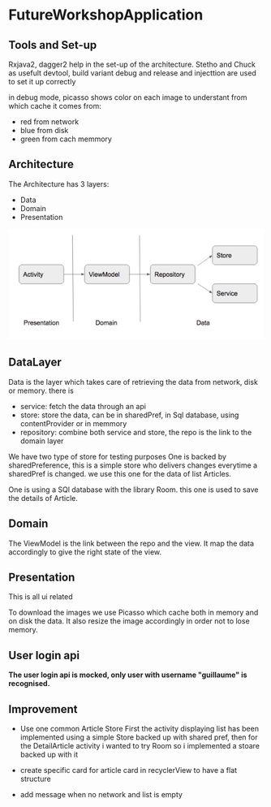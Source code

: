 # FutureWorkshopApplication

## Tools and Set-up
Rxjava2, dagger2 help in the set-up of the architecture. 
Stetho and Chuck as usefult devtool, build variant debug and release and injecttion are used to set it up correctly

in debug mode, picasso shows color on each image to understant from which cache it comes from:
* red from network
* blue from disk
* green from cach memmory

## Architecture

The Architecture has 3 layers:
* Data
* Domain
* Presentation

![Alt text](https://github.com/guillaumevalverde/images/blob/master/architecture.png?raw=true "Title")

## DataLayer

Data is the layer which takes care of retrieving the data from network, disk or memory.
there is 

* service: fetch the data through an api
* store: store the data, can be in sharedPref, in Sql database, using contentProvider or in memmory
* repository: combine both service and store, the repo is the link to the domain layer

We have two type of store for testing purposes
One is backed by sharedPreference, this is a simple store who delivers changes everytime a sharedPref is changed.
we use this one for the data of list Articles.

One is using a SQl database with the library Room. this one is used to save the details of Article.

## Domain
The ViewModel is the link between the repo and the view. It map the data accordingly to give the right state of the view.

## Presentation
This is all ui related


To download the images we use Picasso which cache both in memory and on disk the data.
It also resize the image accordingly in order not to lose memory.

## User login api
**The user login api is mocked, only user with username "guillaume" is recognised.**


## Improvement
* Use one common Article Store
First the activity displaying list has been implemented using a simple Store backed up with shared pref,
then for the DetailArticle activity i wanted to try Room so i implemented a stoare backed up with it

* create specific card for article card in recyclerView to have a flat structure

* add message when no network and list is empty


